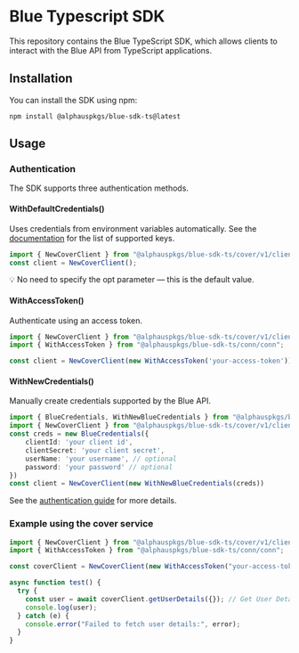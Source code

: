 # Blue Typescript SDK

This repository contains the Blue TypeScript SDK, which allows clients to interact with the Blue API from TypeScript applications.

## Installation

You can install the SDK using npm:

```
npm install @alphauspkgs/blue-sdk-ts@latest
```

## Usage

### Authentication

The SDK supports three authentication methods.

#### WithDefaultCredentials()

Uses credentials from environment variables automatically.
See the [documentation](https://labs.alphaus.cloud/docs/blueapi/authentication/#using-environment-variables) for the list of supported keys.

```ts
import { NewCoverClient } from "@alphauspkgs/blue-sdk-ts/cover/v1/client"
const client = NewCoverClient();
```

💡 No need to specify the opt parameter — this is the default value.

#### WithAccessToken()

Authenticate using an access token.
```ts
import { NewCoverClient } from "@alphauspkgs/blue-sdk-ts/cover/v1/client"
import { WithAccessToken } from "@alphauspkgs/blue-sdk-ts/conn/conn";

const client = NewCoverClient(new WithAccessToken('your-access-token'))
```

#### WithNewCredentials()

Manually create credentials supported by the Blue API.
```ts
import { BlueCredentials, WithNewBlueCredentials } from "@alphauspkgs/blue-sdk-ts/conn/conn"
import { NewCoverClient } from "@alphauspkgs/blue-sdk-ts/cover/v1/client"
const creds = new BlueCredentials({
    clientId: 'your client id',
    clientSecret: 'your client secret',
    userName: 'your username', // optional
    password: 'your password' // optional
})
const client = NewCoverClient(new WithNewBlueCredentials(creds))
```

See the [authentication guide](https://labs.alphaus.cloud/docs/blueapi/authentication/) for more details.

### Example using the cover service

```ts
import { NewCoverClient } from "@alphauspkgs/blue-sdk-ts/cover/v1/client";
import { WithAccessToken } from "@alphauspkgs/blue-sdk-ts/conn/conn";

const coverClient = NewCoverClient(new WithAccessToken("your-access-token"));

async function test() {
  try {
    const user = await coverClient.getUserDetails({}); // Get User Details
    console.log(user);
  } catch (e) {
    console.error("Failed to fetch user details:", error);
  }
}
```
